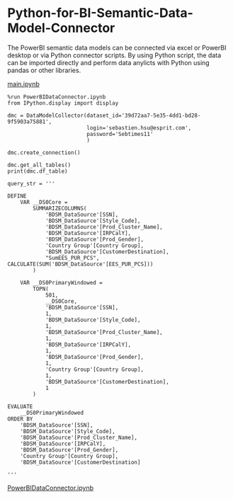 # Python-for-BI-Semantic-Data-Model-Connector

The PowerBI semantic data models can be connected via excel or PowerBI desktop or via Python connector scripts. 
By using Python script, the data can be imported directly and perform data anylicts with Python using pandas or other libraries.

[main.ipynb](https://github.com/sebsebsebsebtimes4/Python-for-BI-Semantic-Data-Model-Connector/blob/main/main.ipynb)

```
%run PowerBIDataConnector.ipynb
from IPython.display import display

dmc = DataModelCollector(dataset_id='39d72aa7-5e35-4dd1-bd28-9f5903a75881',
                         login='sebastien.hsu@esprit.com',
                         password='Sebtimes11'
                         )

dmc.create_connection()

dmc.get_all_tables()
print(dmc.df_table)

query_str = '''

DEFINE
	VAR __DS0Core = 
		SUMMARIZECOLUMNS(
			'BDSM_DataSource'[SSN],
			'BDSM_DataSource'[Style_Code],
			'BDSM_DataSource'[Prod_Cluster_Name],
			'BDSM_DataSource'[IRPCalY],
			'BDSM_DataSource'[Prod_Gender],
			'Country Group'[Country Group],
			'BDSM_DataSource'[CustomerDestination],
			"SumEES_PUR_PCS", CALCULATE(SUM('BDSM_DataSource'[EES_PUR_PCS]))
		)

	VAR __DS0PrimaryWindowed = 
		TOPN(
			501,
			__DS0Core,
			'BDSM_DataSource'[SSN],
			1,
			'BDSM_DataSource'[Style_Code],
			1,
			'BDSM_DataSource'[Prod_Cluster_Name],
			1,
			'BDSM_DataSource'[IRPCalY],
			1,
			'BDSM_DataSource'[Prod_Gender],
			1,
			'Country Group'[Country Group],
			1,
			'BDSM_DataSource'[CustomerDestination],
			1
		)

EVALUATE
	__DS0PrimaryWindowed
ORDER BY
	'BDSM_DataSource'[SSN],
	'BDSM_DataSource'[Style_Code],
	'BDSM_DataSource'[Prod_Cluster_Name],
	'BDSM_DataSource'[IRPCalY],
	'BDSM_DataSource'[Prod_Gender],
	'Country Group'[Country Group],
	'BDSM_DataSource'[CustomerDestination]
          
'''

```


[PowerBIDataConnector.ipynb](https://github.com/sebsebsebsebtimes4/Python-for-BI-Semantic-Data-Model-Connector/blob/main/PowerBIDataConnector.ipynb)


